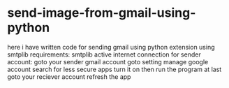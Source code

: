 # send-image-from-gmail-using-python
here i have written code for sending gmail using python extension using smtplib 
requirements:
smtplib
active internet connection
for sender account: goto your sender gmail account
goto setting
manage google account
search for less secure apps
turn it on 
then run the program
at last goto your reciever account 
refresh the app
